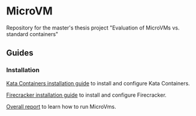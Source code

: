 # MicroVM
Repository for the master's thesis project "Evaluation of MicroVMs vs. standard containers"

## Guides

### Installation

[Kata Containers installation guide](research/installation/kata_installation.md) to install and configure Kata Containers.

[Firecracker installation guide](research/installation/firecracker_installation.md) to install and configure Firecracker.


[Overall report](research/installation/firecracker_installation.md) to learn how to run MicroVms.
